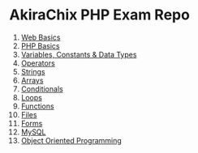 AkiraChix PHP Exam Repo
=======================

1. [Web Basics](repository/web_basics.md)
2. [PHP Basics](repository/php_basics.md)
3. [Variables, Constants & Data Types](repository/variables_constants_data.md)
4. [Operators](repository/operators.md)
5. [Strings](repository/strings.md)
6. [Arrays](repository/arrays.md)
7. [Conditionals](repository/conditionals.md)
8. [Loops](repository/loops.md)
9. [Functions](repository/functions.md)
10. [Files](repository/files.md)
11. [Forms](repository/forms.md)
12. [MySQL](repository/mysql.md)
13. [Object Oriented Programming](repository/oop.md)
